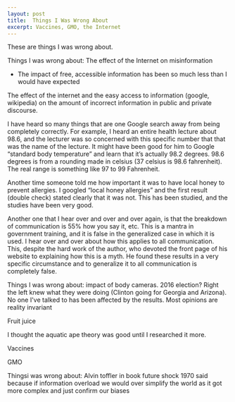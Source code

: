 ```yaml
---
layout: post
title:  Things I Was Wrong About
excerpt: Vaccines, GMO, the Internet
---
```


These are things I was wrong about.



Things I was wrong about:
The effect of the Internet on misinformation
- The impact of free, accessible information has been so much less than I would have expected

The effect of the internet and the easy access to information (google, wikipedia) on the amount of incorrect information in public and private discourse.

I have heard so many things that are one Google search away from being completely correctly. For example, I heard an entire health lecture about 98.6, and the lecturer was so concerned with this specific number that that was the name of the lecture. It might have been good for him to Google “standard body temperature” and learn that it’s actually 98.2 degrees. 98.6 degrees is from a rounding made in celsius (37 celsius is 98.6 fahrenheit). The real range is something like 97 to 99 Fahrenheit.

Another time someone told me how important it was to have local honey to prevent allergies. I googled “local honey allergies” and the first result (double check) stated clearly that it was not. This has been studied, and the studies have been very good.

Another one that I hear over and over and over again, is that the breakdown of communication is 55% how you say it, etc. This is a mantra in government training, and it is false in the generalized case in which it is used. I hear over and over about how this applies to all communication. This, despite the hard work of the author, who devoted the front page of his website to explaining how this is a myth. He found these results in a very specific circumstance and to generalize it to all communication is completely false.



Things I was wrong about: impact of body cameras. 2016 election? Right the left knew what they were doing (Clinton going for Georgia and Arizona). No one I've talked to has been affected by the results. Most opinions are reality invariant


Fruit juice

I thought the aquatic ape theory was good until I researched it more.


Vaccines

GMO



Thingsi was wrong about: Alvin toffler in book future shock 1970 said because if information overload we would over simplify the world as it got more complex and just confirm our biases

